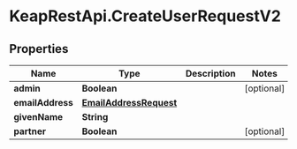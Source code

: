 # KeapRestApi.CreateUserRequestV2

## Properties

Name | Type | Description | Notes
------------ | ------------- | ------------- | -------------
**admin** | **Boolean** |  | [optional] 
**emailAddress** | [**EmailAddressRequest**](EmailAddressRequest.md) |  | 
**givenName** | **String** |  | 
**partner** | **Boolean** |  | [optional] 


